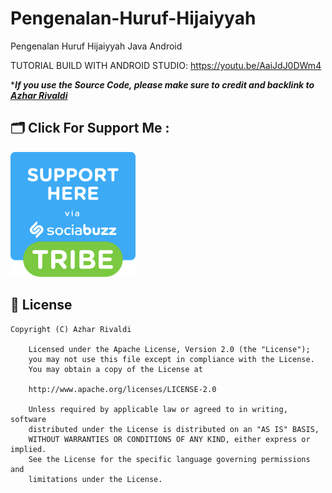 # Pengenalan-Huruf-Hijaiyyah
Pengenalan Huruf Hijaiyyah Java Android

TUTORIAL BUILD WITH ANDROID STUDIO: https://youtu.be/AaiJdJ0DWm4

****If you use the Source Code, please make sure to credit and backlink to [Azhar Rivaldi](https://rivaldi48.blogspot.com/)***

## 🗂 Click For Support Me :
<a href="https://sociabuzz.com/azharrvldi_/donate"> 
<img src="https://github.com/AzharRivaldi/AzharRivaldi/blob/master/Support%20Here.png" width="200" height="200"></a>

## 📄 License

```
Copyright (C) Azhar Rivaldi

    Licensed under the Apache License, Version 2.0 (the "License");
    you may not use this file except in compliance with the License.
    You may obtain a copy of the License at

    http://www.apache.org/licenses/LICENSE-2.0

    Unless required by applicable law or agreed to in writing, software
    distributed under the License is distributed on an "AS IS" BASIS,
    WITHOUT WARRANTIES OR CONDITIONS OF ANY KIND, either express or implied.
    See the License for the specific language governing permissions and
    limitations under the License.

```
